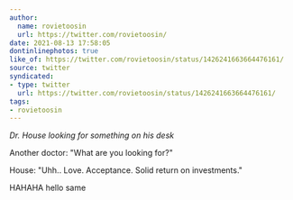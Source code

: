```yaml
---
author:
  name: rovietoosin
  url: https://twitter.com/rovietoosin/
date: 2021-08-13 17:58:05
dontinlinephotos: true
like_of: https://twitter.com/rovietoosin/status/1426241663664476161/
source: twitter
syndicated:
- type: twitter
  url: https://twitter.com/rovietoosin/status/1426241663664476161/
tags:
- rovietoosin
---
```


*Dr. House looking for something on his desk*

Another doctor: "What are you looking for?"

House: "Uhh.. Love. Acceptance. Solid return on investments."



HAHAHA hello same